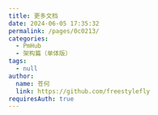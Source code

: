 ```yaml
---
title: 更多文档
date: 2024-06-05 17:35:32
permalink: /pages/0c0213/
categories: 
  - PmHub
  - 架构篇（单体版）
tags: 
  - null
author: 
  name: 苍何
  link: https://github.com/freestylefly
requiresAuth: true
---
```

